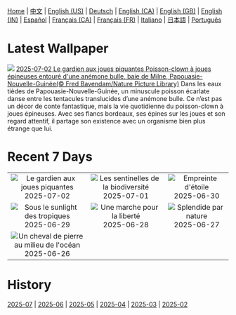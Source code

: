 [Home](../README.md) | [中文](zh-CN.md) | [English (US)](en-US.md) | [Deutsch](de-DE.md) | [English (CA)](en-CA.md) | [English (GB)](en-GB.md) | [English (IN)](en-IN.md) | [Español](es-ES.md) | [Français (CA)](fr-CA.md) | [Français (FR)](fr-FR.md) | [Italiano](it-IT.md) | [日本語](ja-JP.md) | [Português](pt-BR.md)

# Latest Wallpaper
![](https://www.bing.com/th?id=OHR.MaroonClownfish_FR-FR8871091841_UHD.jpg)
[2025-07-02 Le gardien aux joues piquantes Poisson-clown à joues épineuses entouré d'une anémone bulle, baie de Milne, Papouasie-Nouvelle-Guinée(© Fred Bavendam/Nature Picture Library)](https://www.bing.com/th?id=OHR.MaroonClownfish_FR-FR8871091841_UHD.jpg)
Dans les eaux tièdes de Papouasie-Nouvelle-Guinée, un minuscule poisson écarlate danse entre les tentacules translucides d’une anémone bulle. Ce n’est pas un décor de conte fantastique, mais la vie quotidienne du poisson-clown à joues épineuses. Avec ses flancs bordeaux, ses épines sur les joues et son regard attentif, il partage son existence avec un organisme bien plus étrange que lui.

# Recent 7 Days
|  |  |  |
|:---:|:---:|:---:|
| ![](https://www.bing.com/th?id=OHR.MaroonClownfish_FR-FR8871091841_400x240.jpg "Le gardien aux joues piquantes") 2025-07-02 | ![](https://www.bing.com/th?id=OHR.ButterflyPurpleFlower_FR-FR7407948243_400x240.jpg "Les sentinelles de la biodiversité") 2025-07-01 | ![](https://www.bing.com/th?id=OHR.WolfeCrater_FR-FR7427852782_400x240.jpg "Empreinte d'étoile") 2025-06-30 |
| ![](https://www.bing.com/th?id=OHR.BandaIsland_FR-FR6889157009_400x240.jpg "Sous le sunlight des tropiques") 2025-06-29 | ![](https://www.bing.com/th?id=OHR.PrideParade_FR-FR6694433867_400x240.jpg "Une marche pour la liberté") 2025-06-28 | ![](https://www.bing.com/th?id=OHR.SplendidFrog_FR-FR6442943512_400x240.jpg "Splendide par nature") 2025-06-27 |
| ![](https://www.bing.com/th?id=OHR.HorseheadRock_FR-FR1124567196_400x240.jpg "Un cheval de pierre au milieu de l'océan") 2025-06-26 |  |  |

# History
[2025-07](../archives/wallpaper/fr-FR/w_2025_07.md) | [2025-06](../archives/wallpaper/fr-FR/w_2025_06.md) | [2025-05](../archives/wallpaper/fr-FR/w_2025_05.md) | [2025-04](../archives/wallpaper/fr-FR/w_2025_04.md) | [2025-03](../archives/wallpaper/fr-FR/w_2025_03.md) | [2025-02](../archives/wallpaper/fr-FR/w_2025_02.md)
